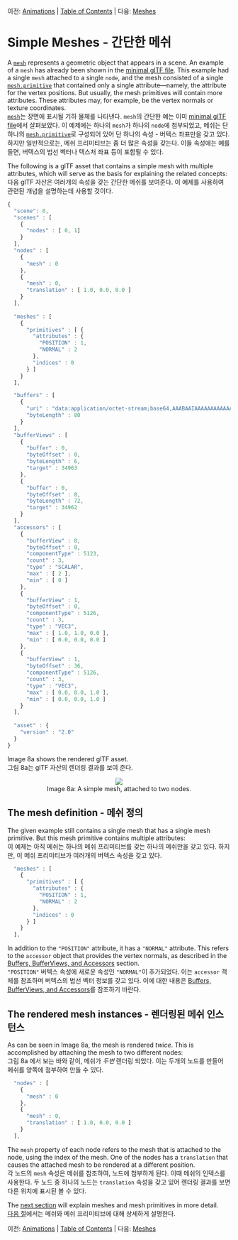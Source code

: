 이전: [Animations](gltfTutorial_007_Animations.md) | [Table of Contents](README.md) | 다음: [Meshes](gltfTutorial_009_Meshes.md)

# Simple Meshes - 간단한 메쉬

A [`mesh`](https://www.khronos.org/registry/glTF/specs/2.0/glTF-2.0.html#reference-mesh) represents a geometric object that appears in a scene. An example of a `mesh` has already been shown in the [minimal glTF file](gltfTutorial_003_MinimalGltfFile.md). This example had a single `mesh` attached to a single `node`, and the mesh consisted of a single [`mesh.primitive`](https://www.khronos.org/registry/glTF/specs/2.0/glTF-2.0.html#reference-mesh-primitive) that contained only a single attribute&mdash;namely, the attribute for the vertex positions. But usually, the mesh primitives will contain more attributes. These attributes may, for example, be the vertex normals or texture coordinates.    
[`mesh`](https://www.khronos.org/registry/glTF/specs/2.0/glTF-2.0.html#reference-mesh)는 장면에 표시될 기하 물체를 나타낸다.  `mesh`의 간단한 예는 이미 [minimal glTF file](gltfTutorial_003_MinimalGltfFile.md)에서 살펴보았다. 이 예제에는 하나의 `mesh`가 하나의 `node`에 첨부되었고, 메쉬는 단 하나의 [`mesh.primitive`](https://www.khronos.org/registry/glTF/specs/2.0/glTF-2.0.html#reference-mesh-primitive)로 구성되어 있어 단 하나의 속성 - 버텍스 좌표만을 갖고 있다. 하지만 일반적으로는, 메쉬 프리미티브는 좀 더 많은 속성을 갖는다. 이들 속성에는 예를 들면, 버텍스의 법선 벡터나 텍스처 좌표 등이 포함될 수 있다.

The following is a glTF asset that contains a simple mesh with multiple attributes, which will serve as the basis for explaining the related concepts:    
다음 glTF 자산은 여러개의 속성을 갖는 간단한 메쉬를 보여준다. 이 예제를 사용하여 관련된 개념을 설명하는데 사용할 것이다. 

```javascript
{
  "scene": 0,
  "scenes" : [
    {
      "nodes" : [ 0, 1]
    }
  ],
  "nodes" : [
    {
      "mesh" : 0
    },
    {
      "mesh" : 0,
      "translation" : [ 1.0, 0.0, 0.0 ]
    }
  ],
  
  "meshes" : [
    {
      "primitives" : [ {
        "attributes" : {
          "POSITION" : 1,
          "NORMAL" : 2
        },
        "indices" : 0
      } ]
    }
  ],

  "buffers" : [
    {
      "uri" : "data:application/octet-stream;base64,AAABAAIAAAAAAAAAAAAAAAAAAAAAAIA/AAAAAAAAAAAAAAAAAACAPwAAAAAAAAAAAAAAAAAAgD8AAAAAAAAAAAAAgD8AAAAAAAAAAAAAgD8=",
      "byteLength" : 80
    }
  ],
  "bufferViews" : [
    {
      "buffer" : 0,
      "byteOffset" : 0,
      "byteLength" : 6,
      "target" : 34963
    },
    {
      "buffer" : 0,
      "byteOffset" : 8,
      "byteLength" : 72,
      "target" : 34962
    }
  ],
  "accessors" : [
    {
      "bufferView" : 0,
      "byteOffset" : 0,
      "componentType" : 5123,
      "count" : 3,
      "type" : "SCALAR",
      "max" : [ 2 ],
      "min" : [ 0 ]
    },
    {
      "bufferView" : 1,
      "byteOffset" : 0,
      "componentType" : 5126,
      "count" : 3,
      "type" : "VEC3",
      "max" : [ 1.0, 1.0, 0.0 ],
      "min" : [ 0.0, 0.0, 0.0 ]
    },
    {
      "bufferView" : 1,
      "byteOffset" : 36,
      "componentType" : 5126,
      "count" : 3,
      "type" : "VEC3",
      "max" : [ 0.0, 0.0, 1.0 ],
      "min" : [ 0.0, 0.0, 1.0 ]
    }
  ],
  
  "asset" : {
    "version" : "2.0"
  }
}
```

Image 8a shows the rendered glTF asset.    
그림 8a는 glTF 자산의 렌더링 결과를 보여 준다.

<p align="center">
<img src="images/simpleMeshes.png" /><br>
<a name="simpleMeshes-png"></a>Image 8a: A simple mesh, attached to two nodes.
</p>


## The mesh definition - 메쉬 정의

The given example still contains a single mesh that has a single mesh primitive. But this mesh primitive contains multiple attributes:     
이 예제는 아직 메쉬는 하나의 메쉬 프리미티브를 갖는 하나의 메쉬만을 갖고 있다. 하지만, 이 메쉬 프리미티브가 여러개의 버텍스 속성을 갖고 있다.

```javascript
  "meshes" : [
    {
      "primitives" : [ {
        "attributes" : {
          "POSITION" : 1,
          "NORMAL" : 2
        },
        "indices" : 0
      } ]
    }
  ],
```

In addition to the `"POSITION"` attribute, it has a `"NORMAL"` attribute. This refers to the `accessor` object that provides the vertex normals, as described in the [Buffers, BufferViews, and Accessors](gltfTutorial_005_BuffersBufferViewsAccessors.md) section.    
`"POSITION"` 버텍스 속성에 새로운 속성인 `"NORMAL"`이 추가되었다. 이는 `accessor` 객체를 참조하며 버텍스의 법선 벡터 정보를 갖고 있다. 이에 대한 내용은 [Buffers, BufferViews, and Accessors](gltfTutorial_005_BuffersBufferViewsAccessors.md)를 참조하기 바란다. 


## The rendered mesh instances - 렌더링된 메쉬 인스턴스 

As can be seen in Image 8a, the mesh is rendered *twice*. This is accomplished by attaching the mesh to two different nodes:   
그림 8a 에서 보는 바와 같이, 메쉬가 *두번* 렌더링 되었다. 이는 두개의 노드를 만들어 메쉬를 양쪽에 첨부하여 만들 수 있다.

```javascript
  "nodes" : [
    {
      "mesh" : 0
    },
    {
      "mesh" : 0,
      "translation" : [ 1.0, 0.0, 0.0 ]
    }
  ],
```

The `mesh` property of each node refers to the mesh that is attached to the node, using the index of the mesh. One of the nodes has a `translation` that causes the attached mesh to be rendered at a different position.    
각 노드의 `mesh` 속성은 메쉬를 참조하여, 노드에 첨부하게 된다. 이때 메쉬의 인덱스를 사용한다. 두 노드 중 하나의 노드는 `translation` 속성을 갖고 있어 렌더링 결과를 보면 다른 위치에 표시된 볼 수 있다.  

The [next section](gltfTutorial_009_Meshes.md) will explain meshes and mesh primitives in more detail.   
[다음 절](gltfTutorial_009_Meshes.md)에서는 메쉬와 메쉬 프리미티브에 대해 상세하게 설명한다. 



이전: [Animations](gltfTutorial_007_Animations.md) | [Table of Contents](README.md) | 다음: [Meshes](gltfTutorial_009_Meshes.md)
